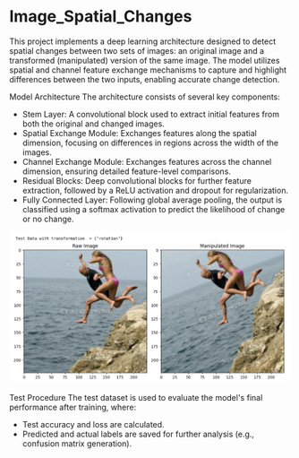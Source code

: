 # Image_Spatial_Changes

This project implements a deep learning architecture designed to detect spatial changes between two sets of images: an original image and a transformed (manipulated) version of the same image. The model utilizes spatial and channel feature exchange mechanisms to capture and highlight differences between the two inputs, enabling accurate change detection.

Model Architecture
The architecture consists of several key components:

* Stem Layer: A convolutional block used to extract initial features from both the original and changed images.
* Spatial Exchange Module: Exchanges features along the spatial dimension, focusing on differences in regions across the width of the images.
* Channel Exchange Module: Exchanges features across the channel dimension, ensuring detailed feature-level comparisons.
* Residual Blocks: Deep convolutional blocks for further feature extraction, followed by a ReLU activation and dropout for regularization.
* Fully Connected Layer: Following global average pooling, the output is classified using a softmax activation to predict the likelihood of change or no change.

![alt text](<Sample.png>)

Test Procedure
The test dataset is used to evaluate the model's final performance after training, where:


* Test accuracy and loss are calculated.
* Predicted and actual labels are saved for further analysis (e.g., confusion matrix generation).
